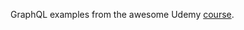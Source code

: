GraphQL examples from the awesome Udemy [course](https://www.udemy.com/course/graphql-with-react-course). 